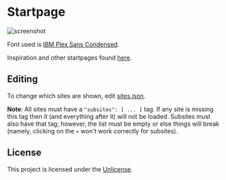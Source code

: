 Startpage
============================================================================
![screenshot](screenshot.png)

Font used is [IBM Plex Sans Condensed](https://fonts.google.com/featured/Plex).

Inspiration and other startpages found [here](https://startpages.github.io/).

## Editing
To change which sites are shown, edit [sites.json](sites.json).

**Note**: All sites must have a `"subsites": [ ... ]` tag. If any site is missing this tag then it (and everything after it) will not be loaded. Subsites must also have that tag; however, the list must be empty or else things will break (namely, clicking on the `»` won't work correctly for subsites).

## License
This project is licensed under the [Unlicense](LICENSE).

